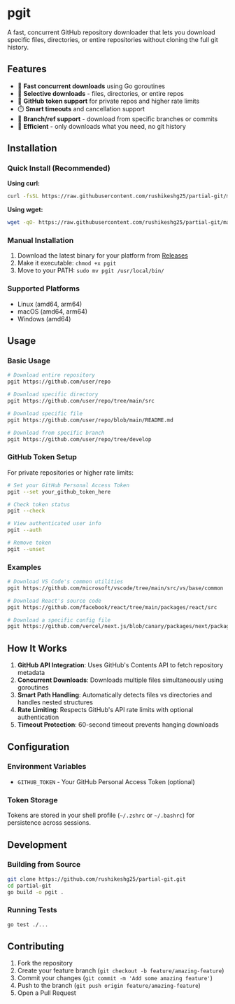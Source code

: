 # pgit

A fast, concurrent GitHub repository downloader that lets you download specific files, directories, or entire repositories without cloning the full git history.

## Features

- 🚀 **Fast concurrent downloads** using Go goroutines
- 📁 **Selective downloads** - files, directories, or entire repos
- 🔐 **GitHub token support** for private repos and higher rate limits
- ⏱️ **Smart timeouts** and cancellation support
- 🌳 **Branch/ref support** - download from specific branches or commits
- 💾 **Efficient** - only downloads what you need, no git history

## Installation

### Quick Install (Recommended)

**Using curl:**

```bash
curl -fsSL https://raw.githubusercontent.com/rushikeshg25/partial-git/main/scripts/install.sh | bash
```

**Using wget:**

```bash
wget -qO- https://raw.githubusercontent.com/rushikeshg25/partial-git/main/scripts/install.sh | bash
```

### Manual Installation

1. Download the latest binary for your platform from [Releases](https://github.com/rushikeshg25/partial-git/releases)
2. Make it executable: `chmod +x pgit`
3. Move to your PATH: `sudo mv pgit /usr/local/bin/`

### Supported Platforms

- Linux (amd64, arm64)
- macOS (amd64, arm64)
- Windows (amd64)

## Usage

### Basic Usage

```bash
# Download entire repository
pgit https://github.com/user/repo

# Download specific directory
pgit https://github.com/user/repo/tree/main/src

# Download specific file
pgit https://github.com/user/repo/blob/main/README.md

# Download from specific branch
pgit https://github.com/user/repo/tree/develop
```

### GitHub Token Setup

For private repositories or higher rate limits:

```bash
# Set your GitHub Personal Access Token
pgit --set your_github_token_here

# Check token status
pgit --check

# View authenticated user info
pgit --auth

# Remove token
pgit --unset
```

### Examples

```bash
# Download VS Code's common utilities
pgit https://github.com/microsoft/vscode/tree/main/src/vs/base/common

# Download React's source code
pgit https://github.com/facebook/react/tree/main/packages/react/src

# Download a specific config file
pgit https://github.com/vercel/next.js/blob/canary/packages/next/package.json
```

## How It Works

1. **GitHub API Integration**: Uses GitHub's Contents API to fetch repository metadata
2. **Concurrent Downloads**: Downloads multiple files simultaneously using goroutines
3. **Smart Path Handling**: Automatically detects files vs directories and handles nested structures
4. **Rate Limiting**: Respects GitHub's API rate limits with optional authentication
5. **Timeout Protection**: 60-second timeout prevents hanging downloads

## Configuration

### Environment Variables

- `GITHUB_TOKEN` - Your GitHub Personal Access Token (optional)

### Token Storage

Tokens are stored in your shell profile (`~/.zshrc` or `~/.bashrc`) for persistence across sessions.

## Development

### Building from Source

```bash
git clone https://github.com/rushikeshg25/partial-git.git
cd partial-git
go build -o pgit .
```

### Running Tests

```bash
go test ./...
```

## Contributing

1. Fork the repository
2. Create your feature branch (`git checkout -b feature/amazing-feature`)
3. Commit your changes (`git commit -m 'Add some amazing feature'`)
4. Push to the branch (`git push origin feature/amazing-feature`)
5. Open a Pull Request
